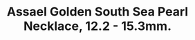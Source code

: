 ---
title: Assael Golden South Sea Pearl Necklace, 12.2 - 15.3mm.
description: |
  A timeless silhouette, this necklace of 29 graduated Golden South Sea Cultured Pearls is finished with a Pave Diamond clasp - perfection from all angles.
specs: |
  12.2 - 15.3mm South Sea Natural Color Cultured Pearls with 18K Yellow Gold and Pave Diamond Clasp.
images:
  - image_path: /uploads/assael-golden-south-sea-pearl-necklace-122-153mm.png
_category:
order: 21
tags:
  - necklaces
---